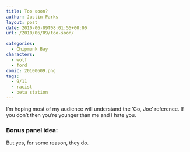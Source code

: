 ```yaml
---
title: Too soon?
author: Justin Parks
layout: post
date: 2010-06-09T08:01:55+00:00
url: /2010/06/09/too-soon/

categories:
  - Chipmunk Bay
characters:
  - wolf
  - ford
comic: 20100609.png
tags:
  - 9/11
  - racist
  - beta station
---
```

I&#8217;m hoping most of my audience will understand the &#8216;Go, Joe&#8217; reference. If you don&#8217;t then you&#8217;re younger than me and I hate you. 


### Bonus panel idea:
But yes, for some reason, they do.